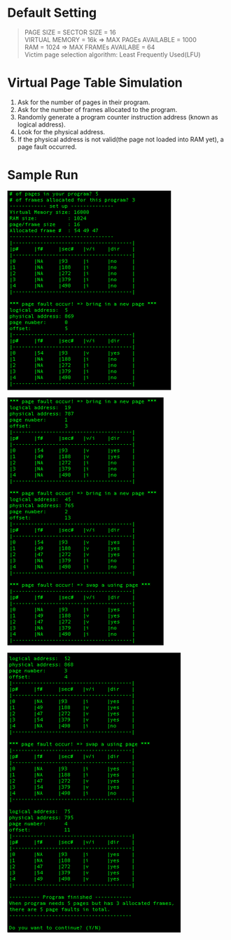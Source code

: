 # Default Setting
>PAGE SIZE = SECTOR SIZE = 16  
VIRTUAL MEMORY = 16k     => MAX PAGEs AVAILABLE = 1000  
RAM = 1024               => MAX FRAMEs AVAILABE = 64  
Victim page selection algorithm: Least Frequently Used(LFU)  

# Virtual Page Table Simulation
1. Ask for the number of pages in their program.
2. Ask for the number of frames allocated to the program.
3. Randomly generate a program counter instruction address (known as logical address).
4. Look for the physical address. 
5. If the physical address is not valid(the page not loaded into RAM yet), a page fault occurred.

# Sample Run
![run1](https://github.com/sunnymeow/VirtualPageTableSimulation/blob/master/res/run1.png)

![run2](https://github.com/sunnymeow/VirtualPageTableSimulation/blob/master/res/run2.png)

![run3](https://github.com/sunnymeow/VirtualPageTableSimulation/blob/master/res/run3.png)
